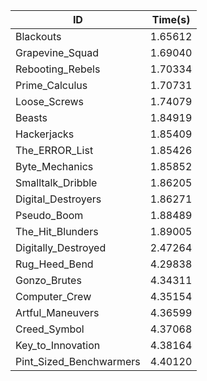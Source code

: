 |ID|Time(s)|
|-|-|
|Blackouts|1.65612|
|Grapevine_Squad|1.69040|
|Rebooting_Rebels|1.70334|
|Prime_Calculus|1.70731|
|Loose_Screws|1.74079|
|Beasts|1.84919|
|Hackerjacks|1.85409|
|The_ERROR_List|1.85426|
|Byte_Mechanics|1.85852|
|Smalltalk_Dribble|1.86205|
|Digital_Destroyers|1.86271|
|Pseudo_Boom|1.88489|
|The_Hit_Blunders|1.89005|
|Digitally_Destroyed|2.47264|
|Rug_Heed_Bend|4.29838|
|Gonzo_Brutes|4.34311|
|Computer_Crew|4.35154|
|Artful_Maneuvers|4.36599|
|Creed_Symbol|4.37068|
|Key_to_Innovation|4.38164|
|Pint_Sized_Benchwarmers|4.40120|
